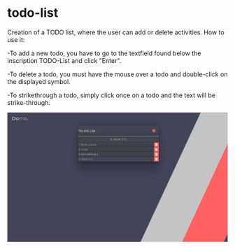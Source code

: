 # todo-list
Creation of a TODO list, where the user can add or delete activities.
How to use it:

-To add a new todo, you have to go to the textfield found below the inscription TODO-List and click "Enter".

-To delete a todo, you must have the mouse over a todo and double-click on the displayed symbol.

-To strikethrough a todo, simply click once on a todo and the text will be strike-through.

![Todo-list Website](https://github.com/harli-lacej/todo-list/blob/main/img/todo.png)
